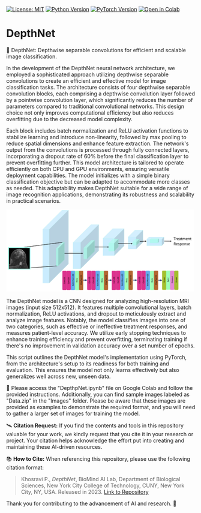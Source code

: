 [![License: MIT](https://img.shields.io/badge/License-MIT-yellow.svg)](https://opensource.org/licenses/MIT)
[![Python Version](https://img.shields.io/badge/python-3.10.12-red.svg)](https://www.python.org/downloads/release/python-31012/)
[![PyTorch Version](https://img.shields.io/badge/PyTorch-1.9.0-green.svg)](https://pytorch.org/get-started/locally/)
[![Open in Colab](https://colab.research.google.com/assets/colab-badge.svg)](https://github.com/PKhosravi-CityTech/DepthNet/blob/main/DepthNet.ipynb)


# DepthNet

:diamond_shape_with_a_dot_inside: DepthNet: Depthwise separable convolutions for efficient and scalable image classification.

In the development of the DepthNet neural network architecture, we employed a sophisticated approach utilizing depthwise separable convolutions to create an efficient and effective model for image classification tasks. The architecture consists of four depthwise separable convolution blocks, each comprising a depthwise convolution layer followed by a pointwise convolution layer, which significantly reduces the number of parameters compared to traditional convolutional networks. This design choice not only improves computational efficiency but also reduces overfitting due to the decreased model complexity.

Each block includes batch normalization and ReLU activation functions to stabilize learning and introduce non-linearity, followed by max pooling to reduce spatial dimensions and enhance feature extraction. The network's output from the convolutions is processed through fully connected layers, incorporating a dropout rate of 60% before the final classification layer to prevent overfitting further. This model architecture is tailored to operate efficiently on both CPU and GPU environments, ensuring versatile deployment capabilities. The model initializes with a simple binary classification objective but can be adapted to accommodate more classes as needed. This adaptability makes DepthNet suitable for a wide range of image recognition applications, demonstrating its robustness and scalability in practical scenarios.

<img src="https://github.com/PKhosravi-CityTech/DepthNet/blob/main/Images/DepthNet.png" width="500" />

The DepthNet model is a CNN designed for analyzing high-resolution MRI images (input size 512x512). It features multiple convolutional layers, batch normalization, ReLU activations, and dropout to meticulously extract and analyze image features. Notably, the model classifies images into one of two categories, such as effective or ineffective treatment responses, and measures patient-level accuracy. We utilize early stopping techniques to enhance training efficiency and prevent overfitting, terminating training if there's no improvement in validation accuracy over a set number of epochs.

This script outlines the DepthNet model's implementation using PyTorch, from the architecture's setup to its readiness for both training and evaluation. This ensures the model not only learns effectively but also generalizes well across new, unseen data.

:diamond_shape_with_a_dot_inside: Please access the "DepthpNet.ipynb" file on Google Colab and follow the provided instructions. Additionally, you can find sample images labeled as "Data.zip" in the "Images" folder. Please be aware that these images are provided as examples to demonstrate the required format, and you will need to gather a larger set of images for training the model. 

🛰️ **Citation Request:** If you find the contents and tools in this repository valuable for your work, we kindly request that you cite it in your research or project. Your citation helps acknowledge the effort put into creating and maintaining these AI-driven resources.

📚 **How to Cite:** When referencing this repository, please use the following citation format:

> Khosravi P., *DepthNet*, BioMind AI Lab, Department of Biological Sciences, New York City College of Technology, CUNY, New York City, NY, USA. Released in 2023. [Link to Repository](https://github.com/PKhosravi-CityTech/DepthNet)

Thank you for contributing to the advancement of AI and research. 🤖

